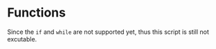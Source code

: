 # Functions
Since the `if` and `while` are not supported yet, thus this script is still not excutable.
